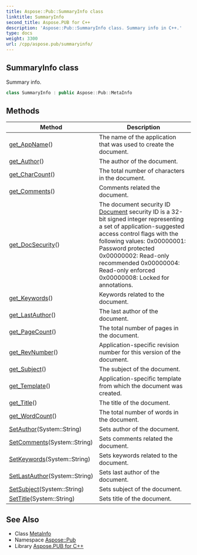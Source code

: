 ```yaml
---
title: Aspose::Pub::SummaryInfo class
linktitle: SummaryInfo
second_title: Aspose.PUB for C++
description: 'Aspose::Pub::SummaryInfo class. Summary info in C++.'
type: docs
weight: 3300
url: /cpp/aspose.pub/summaryinfo/
---
```

## SummaryInfo class


Summary info.

```cpp
class SummaryInfo : public Aspose::Pub::MetaInfo
```

## Methods

| Method | Description |
| --- | --- |
| [get_AppName](./get_appname/)() | The name of the application that was used to create the document. |
| [get_Author](./get_author/)() | The author of the document. |
| [get_CharCount](./get_charcount/)() | The total number of characters in the document. |
| [get_Comments](./get_comments/)() | Comments related the document. |
| [get_DocSecurity](./get_docsecurity/)() | The document security ID [Document](../document/) security ID is a 32-bit signed integer representing a set of application-suggested access control flags with the following values: 0x00000001: Password protected 0x00000002: Read-only recommended 0x00000004: Read-only enforced 0x00000008: Locked for annotations. |
| [get_Keywords](./get_keywords/)() | Keywords related to the document. |
| [get_LastAuthor](./get_lastauthor/)() | The last author of the document. |
| [get_PageCount](./get_pagecount/)() | The total number of pages in the document. |
| [get_RevNumber](./get_revnumber/)() | Application-specific revision number for this version of the document. |
| [get_Subject](./get_subject/)() | The subject of the document. |
| [get_Template](./get_template/)() | Application-specific template from which the document was created. |
| [get_Title](./get_title/)() | The title of the document. |
| [get_WordCount](./get_wordcount/)() | The total number of words in the document. |
| [SetAuthor](./setauthor/)(System::String) | Sets author of the document. |
| [SetComments](./setcomments/)(System::String) | Sets comments related the document. |
| [SetKeywords](./setkeywords/)(System::String) | Sets keywords related to the document. |
| [SetLastAuthor](./setlastauthor/)(System::String) | Sets last author of the document. |
| [SetSubject](./setsubject/)(System::String) | Sets subject of the document. |
| [SetTitle](./settitle/)(System::String) | Sets title of the document. |
## See Also

* Class [MetaInfo](../metainfo/)
* Namespace [Aspose::Pub](../)
* Library [Aspose.PUB for C++](../../)
